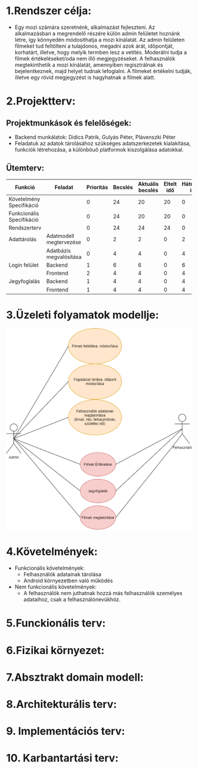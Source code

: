 # 1.Rendszer célja:
- Egy mozi számára szeretnénk, alkalmazást fejleszteni. Az alkalmazásban a megrendelő részére külön admin felületet hoznánk létre, így könnyedén módosíthatja a mozi kínálatát. Az admin felületen filmeket tud feltölteni a tulajdonos, megadni azok árát, időpontját, korhatárt, illetve, hogy melyik termben lesz a vetítés. Moderálni tudja a filmek értékeléseket/oda nem illő megjegyzéseket. A felhasználók megtekinthetik a mozi kínálatát, amennyiben regisztrálnak és bejelentkeznek, majd helyet tudnak lefoglalni. A filmeket értékelni tudják, illetve egy rövid megjegyzést is hagyhatnak a filmek alatt.

# 2.Projektterv: 
## Projektmunkások és felelőségek:
- Backend munkálatok: Didics Patrik, Gulyás Péter, Plávenszki Péter
- Feladatuk az adatok tárolásához szükséges adatszerkezetek kialakítása, funkciók létrehozása, a különböuő platformok kiszolgálása adatokkal.
## Ütemterv:

|Funkció|Feladat|Prioritás|Becslés|Aktuális becslés|Eltelt idő|Hátralévő idő|
|---|---|---|---|---|---|---|
|Követelmény Specifikáció||0|24|20|20|0|
|Funkcionális Specifikáció||0|24|20|20|0|
|Rendszerterv||0|24|24|24|0|
|Adattárolás|Adatmodell megtervezése|0|2|2|0|2|
||Adatbázis megvalósítása|0|4|4|0|4|
|Login felület|Backend|1|6|6|0|6|
||Frontend|2|4|4|0|4|
|Jegyfoglalás|Backend|1|4|4|0|4|
||Frontend|1|4|4|0|4|


# 3.Üzeleti folyamatok modellje:

![MoziUML](https://github.com/KYF8HC/Eger_2020_2_C_POGramozok/blob/master/Dokument%C3%A1ci%C3%B3/MoziUML.png)

# 4.Követelmények:
* Funkcionális követelmények: 
  * Felhasználók adatainak tárolása
  * Android környezetben való működés
* Nem funkcionális követelmények:
  * A felhasználók nem juthatnak hozzá más felhasználók személyes adataihoz, csak a felhasználónevükhöz.
# 5.Funckionális terv: 

# 6.Fizikai környezet:

# 7.Absztrakt domain modell:

# 8.Architekturális terv:

# 9. Implementációs terv:

# 10. Karbantartási terv:
